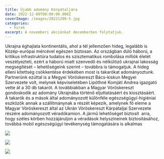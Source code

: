 ```yaml
---
title: Újabb adomány Kárpátaljára
date: 2022-12-09T00:00:00.000Z
coverImage: /images/20221209-5.jpg
categories:
  - hirek
excerpt: A novemberi akciónkat decemberben folytatjuk.
---
```

Ukrajna éghajlata kontinentális, ahol a tél jellemzően hideg, legalább is Közép-európai mércével egészen biztosan. Az országban dúló háború, a kritikus infrastruktúra tudatos és szisztematikus rombolása milliók életét veszélyezteti, ezért a háború miatt szenvedő és nélkülöző ukrajnai lakosság megsegítését – lehetőségeink szerint – továbbra is támogatjuk. A hideg elleni kitettség csökkentése érdekében most is takarókat adományoztunk. Partnerünk ezúttal is a Megyei Vöröskereszt Bács-kiskun Megyei Szervezete volt, melynek képviseletében Lipóthné Komjáti Andrea igazgató vette át a 30 db takarót. A továbbiakban a Magyar Vöröskereszt gondoskodik az adomány Ukrajnába történő eljuttatásáért és kiosztásáért. A takarók és a mások által adományozott különféle egészségügyi-higiéniai eszközök annak a szállítmánynak a részét képezik, amelynek fő eleme a Magyar Vöröskereszt által az Ukrán Vöröskereszt Kárpátaljai Szervezete részére adományozott véradókamion. A jármű lehetőséget biztosít  arra, hogy széles körben hozzájáruljon a véradások helyszíneinek biztosításához, továbbá mobil egészségügyi tevékenység támogatására is alkalmas



![](/images/20221209-1.jpg)

![](/images/20221209-3.jpg)

![](/images/20221209-4.jpg)
